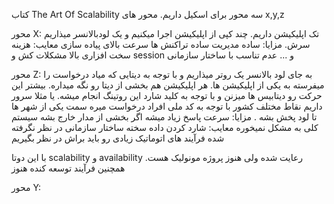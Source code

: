 کتاب The Art Of Scalability
سه محور برای اسکیل داریم. محور های x,y,z

محور X:
تک اپلیکیشن داریم. چند کپی از اپلیکیشن اجرا میکنیم و یک لودبالانسر میذاریم سرش. 
مزایا:
ساده
مدیریت ساده تراکنش ها
سرعت بالای پیاده سازی
معایب:
هزینه سخت افزاری بالا 
مشکلات کش و session و ...
عدم تناسب با ساختار سازمانی 

محور Z:
به جای لود بالانسر یک روتر میذاریم و با توجه به دیتایی که میاد درخواست را میفرسته به یکی از اپلیکیشن ها. هر اپلیکیشن هم بخشی از دیتا رو نگه میداره. بیشتر این حرکت رو دیتابیس ها میزنن و با توجه به کلید شارد این روتینگ انجام میشه. یا مثلا سرور داریم نقاط مختلف کشور با توجه به کد ملی افراد درخواست میره سمت یکی از شهر ها تا لود پخش بشه .
مزایا:
سرعت پاسخ زیاد میشه
اگر بخشی از مدار خارج بشه سیستم کلی به مشکل نمیخوره
معایب:
شارد کردن داده سخته
ساختار سازمانی در نظر نگرفته شده
فرآیند های اتوماتیک زیادی رو باید براش در نظر بگیریم

با این دوتا scalability و availability رعایت شده ولی هنوز پروژه مونولیک هست. همچنین فرآیند توسعه کنده هنوز

محور Y:
